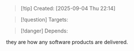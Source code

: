 
>[!tip] Created: [2025-09-04 Thu 22:14]

>[!question] Targets: 

>[!danger] Depends: 

they are how any software products are delivered.